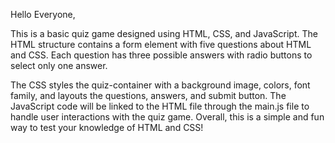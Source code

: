 Hello Everyone,

This is a basic quiz game designed using HTML, CSS, and JavaScript. The HTML structure contains a form element with five questions about HTML and CSS. Each question has three possible answers with radio buttons to select only one answer. 

The CSS styles the quiz-container with a background image, colors, font family, and layouts the questions, answers, and submit button. The JavaScript code will be linked to the HTML file through the main.js file to handle user interactions with the quiz game. Overall, this is a simple and fun way to test your knowledge of HTML and CSS!